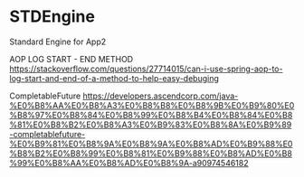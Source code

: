 # STDEngine
Standard Engine for App2

AOP LOG START - END METHOD
https://stackoverflow.com/questions/27714015/can-i-use-spring-aop-to-log-start-and-end-of-a-method-to-help-easy-debuging

CompletableFuture 
https://developers.ascendcorp.com/java-%E0%B8%AA%E0%B8%A3%E0%B8%B8%E0%B8%9B%E0%B9%80%E0%B8%97%E0%B8%84%E0%B8%99%E0%B8%B4%E0%B8%84%E0%B8%81%E0%B8%B2%E0%B8%A3%E0%B9%83%E0%B8%8A%E0%B9%89-completablefuture-%E0%B9%81%E0%B8%9A%E0%B8%9A%E0%B8%AD%E0%B9%88%E0%B8%B2%E0%B8%99%E0%B8%81%E0%B9%88%E0%B8%AD%E0%B8%99%E0%B8%AA%E0%B8%AD%E0%B8%9A-a90974546182
